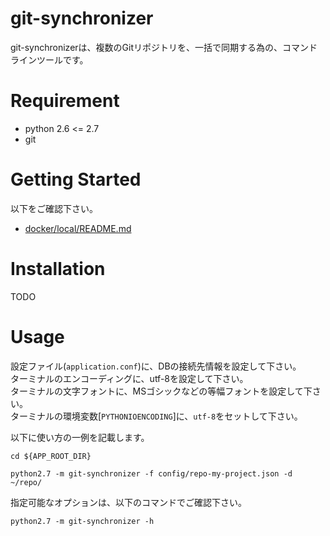 # git-synchronizer

git-synchronizerは、複数のGitリポジトリを、一括で同期する為の、コマンドラインツールです。

# Requirement

* python 2.6 <= 2.7
* git

# Getting Started

以下をご確認下さい。

* [docker/local/README.md](docker/local/README.md)

# Installation

TODO

# Usage

設定ファイル(`application.conf`)に、DBの接続先情報を設定して下さい。  
ターミナルのエンコーディングに、utf-8を設定して下さい。  
ターミナルの文字フォントに、MSゴシックなどの等幅フォントを設定して下さい。  
ターミナルの環境変数[`PYTHONIOENCODING`]に、`utf-8`をセットして下さい。

以下に使い方の一例を記載します。

```shell
cd ${APP_ROOT_DIR}

python2.7 -m git-synchronizer -f config/repo-my-project.json -d ~/repo/
```

指定可能なオプションは、以下のコマンドでご確認下さい。

```shell
python2.7 -m git-synchronizer -h
```
